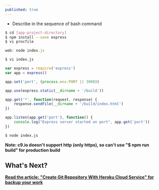 ```yaml
---
published: true
---
```


* Describe in the sequence of bash command

```bash
$ cd [app-project-directory]
$ npm install --save express
$ vi procfile
```

```	javascript
web: node index.js
```


```sh
$ vi index.js 
```


```javascript
var express = require('express')
var app = express()

app.set('port', (process.env.PORT || 3000))

app.use(express.static(__dirname + '/build'))

app.get('*', function(request, response) {
	response.sendFile(__dirname + '/build/index.html')	
})

app.listen(app.get('port'), function() {
	console.log("Express server started on port", app.get('port'))
})

```


```bash
$ node index.js
```


**Note: c9.io doesn't support http (only https), so can't use "$ npm run build" for production build**


## What's Next?
**[Read the article: "Create Git Repository With Heroku Cloud Service" for backup your work](https://mania7539.github.io/articles/create-git-repository-with-heroku-cloud-service.html)**
